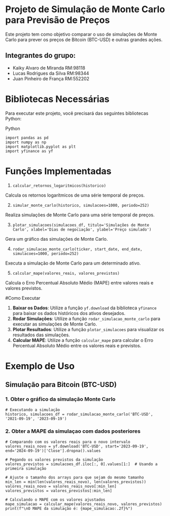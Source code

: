 # Projeto de Simulação de Monte Carlo para Previsão de Preços
Este projeto tem como objetivo comparar o uso de simulações de Monte Carlo para prever os preços de Bitcoin (BTC-USD) e outras grandes ações.

## Integrantes do grupo:
- Kaiky Alvaro de Miranda RM:98118
- Lucas Rodrigues da Silva RM:98344
- Juan Pinheiro de França RM:552202

# Bibliotecas Necessárias
Para executar este projeto, você precisará das seguintes bibliotecas Python:

Python



```
import pandas as pd
import numpy as np
import matplotlib.pyplot as plt
import yfinance as yf
```


# Funções Implementadas
1. ```calcular_retornos_logaritmicos(historico)```

  Calcula os retornos logarítmicos de uma série temporal de preços.


2. ```simular_monte_carlo(historico, simulacoes=1000, periodo=252)```

  Realiza simulações de Monte Carlo para uma série temporal de preços. 

3. ```plotar_simulacoes(simulacoes_df, titulo='Simulações de Monte Carlo', xlabel='Dias de negociação', ylabel='Preço simulado')```

  Gera um gráfico das simulações de Monte Carlo.

4. ```rodar_simulacao_monte_carlo(ticker, start_date, end_date, simulacoes=1000, periodo=252)```

  Executa a simulação de Monte Carlo para um determinado ativo.

5. ```calcular_mape(valores_reais, valores_previstos)```

  Calcula o Erro Percentual Absoluto Médio (MAPE) entre valores reais e valores previstos.

#Como Executar
1. **Baixar os Dados**: Utilize a função ```yf.download``` da biblioteca ```yfinance``` para baixar os dados históricos dos ativos desejados.
2. **Rodar Simulações**: Utilize a função ```rodar_simulacao_monte_carlo``` para executar as simulações de Monte Carlo.
3. **Plotar Resultados**: Utilize a função ```plotar_simulacoes``` para visualizar os resultados das simulações.
4. **Calcular MAPE**: Utilize a função ```calcular_mape``` para calcular o Erro Percentual Absoluto Médio entre os valores reais e previstos.

# Exemplo de Uso
## Simulação para Bitcoin (BTC-USD)

### 1. Obter o gráfico da simulação Monte Carlo
``` 
# Executando a simulação
historico, simulacoes_df = rodar_simulacao_monte_carlo('BTC-USD', '2021-09-19', '2023-09-19')
```

### 2. Obter a MAPE da simulaçao com dados posteriores
```
# Comparando com os valores reais para o novo intervalo
valores_reais_novo = yf.download('BTC-USD', start='2023-09-19', end='2024-09-19')['Close'].dropna().values

# Pegando os valores previstos da simulação
valores_previstos = simulacoes_df.iloc[:, 0].values[1:]  # Usando a primeira simulação

# Ajuste o tamanho dos arrays para que sejam do mesmo tamanho
min_len = min(len(valores_reais_novo), len(valores_previstos))
valores_reais_novo = valores_reais_novo[:min_len]
valores_previstos = valores_previstos[:min_len]

# Calculando o MAPE com os valores ajustados
mape_simulacao = calcular_mape(valores_reais_novo, valores_previstos)
print(f"\nO MAPE da simulação é: {mape_simulacao:.2f}%")
``` 
